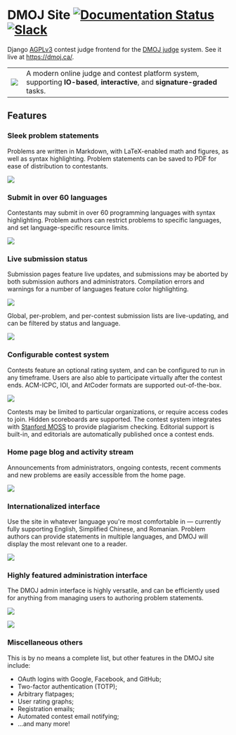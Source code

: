DMOJ Site [![Documentation Status](https://readthedocs.org/projects/dmoj/badge/?version=latest)](http://dmoj.readthedocs.org/en/latest/?badge=latest) [![Slack](https://slack.dmoj.ca/badge.svg)](https://slack.dmoj.ca)
=====
Django [AGPLv3](https://github.com/DMOJ/site/blob/master/LICENSE) contest judge frontend for the [DMOJ judge](https://github.com/DMOJ/judge) system. See it live at https://dmoj.ca/.

<table>
<tr>
<td>
<a href="http://dmoj.ca">
<img src="https://avatars2.githubusercontent.com/u/6934864?v=3&s=100" align="left"></img>
</a>
</td>
<td>
A modern online judge and contest platform system, supporting <b>IO-based</b>, <b>interactive</b>, and <b>signature-graded</b> tasks.
</td>
</tr>
</table>

## Features

### Sleek problem statements
Problems are written in Markdown, with LaTeX-enabled math and figures, as well as syntax highlighting. Problem statements can be saved to PDF for ease of distribution to contestants.


![](https://i.imgur.com/7KD7h5r.png)


### Submit in over 60 languages
Contestants may submit in over 60 programming languages with syntax highlighting. Problem authors can restrict problems to specific languages, and set language-specific resource limits. 


![](https://i.imgur.com/8CjfHQb.png)


### Live submission status
Submission pages feature live updates, and submissions may be aborted by both submission authors and administrators. Compilation errors and warnings for a number of languages feature color highlighting.


![](https://i.imgur.com/Hom0U3R.png)


Global, per-problem, and per-contest submission lists are live-updating, and can be filtered by status and language.


![](https://i.imgur.com/ouErkPY.png)


### Configurable contest system
Contests feature an optional rating system, and can be configured to run in any timeframe. Users are also able to participate virtually after the contest ends. ACM-ICPC, IOI, and AtCoder formats are supported out-of-the-box.


![](https://i.imgur.com/qcnmVeI.png)


Contests may be limited to particular organizations, or require access codes to join. Hidden scoreboards are supported. The contest system integrates with [Stanford MOSS](https://theory.stanford.edu/~aiken/moss/) to provide plagiarism checking. 
Editorial support is built-in, and editorials are automatically published once a contest ends.


### Home page blog and activity stream

Announcements from administrators, ongoing contests, recent comments and new problems are easily accessible from the home page.

![](https://i.imgur.com/zpQAoDB.png)


### Internationalized interface
Use the site in whatever language you're most comfortable in &mdash; currently fully supporting English, Simplified Chinese, and Romanian. Problem authors can provide statements in multiple languages, and DMOJ will display the most relevant one to a reader.


![](https://i.imgur.com/OeuI0o5.png)



### Highly featured administration interface
The DMOJ admin interface is highly versatile, and can be efficiently used for anything from managing users to authoring problem statements.


![](https://dmoj.ml/data/_other/readme/problem-admin.png)

![](https://dmoj.ml/data/_other/readme/admin-dashboard.png)


### Miscellaneous others
This is by no means a complete list, but other features in the DMOJ site include:

* OAuth logins with Google, Facebook, and GitHub;
* Two-factor authentication (TOTP);
* Arbitrary flatpages;
* User rating graphs;
* Registration emails;
* Automated contest email notifying;
* ...and many more!
